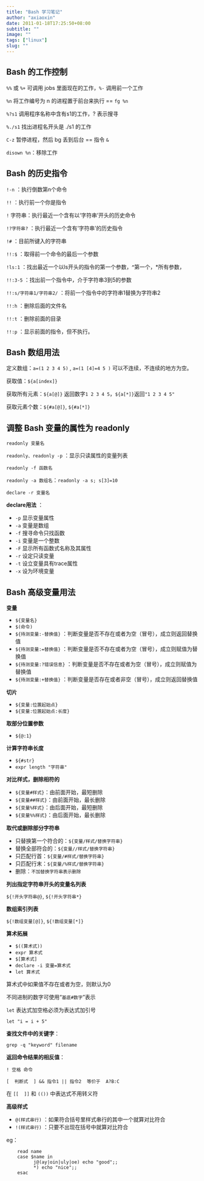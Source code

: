 ```yaml
---
title: "Bash 学习笔记"
author: "axiaoxin"
date: 2011-01-18T17:25:50+08:00
subtitle: ""
image: ""
tags: ["linux"]
slug: ""
---
```


## Bash 的工作控制

`%%` 或 `%+` 可调用 jobs 里面现在的工作，`%-` 调用前一个工作

`%n` 将工作编号为 n 的进程置于前台来执行 == `fg %n`

`%?s1` 调用程序名称中含有s1的工作，? 表示搜寻

`%./s1` 找出进程名开头是 ./s1 的工作

`C-z` 暂停进程，然后 bg 丢到后台 == 指令 `&`

`disown %n`：移除工作


## Bash 的历史指令

`!-n` ：执行倒数第n个命令

`!!` ：执行前一个你是指令

`!` 字符串：执行最近一个含有以‘字符串’开头的历史命令

`!?字符串?` ：执行最近一个含有‘字符串’的历史指令

`!#` ：目前所键入的字符串

`!!:$` ：取得前一个命令的最后一个参数

`!ls:1` ：找出最近一个以ls开头的指令的第一个参数，^第一个，*所有参数，

`!!:3-5` ：找出前一个指令中，介于字符串3到5的参数

`!!:s/字符串1/字符串2/` ：将前一个指令中的字符串1替换为字符串2

`!!:h` ：删除后面的文件名

`!!:t` ：删除前面的目录

`!!:p` ：显示前面的指令，但不执行。

## Bash 数组用法

定义数组：`a=(1 2 3 4 5)` , `a=(1 [4]=4 5 )` 可以不连续，不连续的地方为空。

获取值：`${a[index]}`

获取所有元素：`${a[@]}` 返回数字`1 2 3 4 5`，`${a[*]}`返回`"1 2 3 4 5"`

获取元素个数：`${#a[@]}`, `${#a[*]}`

## 调整 Bash 变量的属性为 readonly

`readonly 变量名`

`readonly、readonly -p`  ：显示只读属性的变量列表

`readonly -f 函数名`

`readonly -a 数组名`：`readonly -a s; s[3]=10`

`declare -r 变量名`

**declare用法** ：

- `-p` 显示变量属性
- `-a` 变量是数组
- `-f` 搜寻命令只找函数
- `-i` 变量是一个整数
- `-F` 显示所有函数式名称及其属性
- `-r` 设定只读变量
- `-t` 设立变量具有trace属性
- `-x` 设为环境变量

## Bash 高级变量用法

**变量**

- `${变量名}`
- `$(命令)`
- `${待测变量:-替换值}` ：判断变量是否不存在或者为空（冒号），成立则返回替换值
- `${待测变量:=替换值}` ：判断变量是否不存在或者为空（冒号），成立则赋值为替换值
- `${待测变量:?错误信息}` ：判断变量是否不存在或者为空（冒号），成立则赋值为替换值
- `${待测变量:+替换值}` ：判断变量是否存在或者非空（冒号），成立则返回替换值

**切片**

- `${变量:位置起始点}`
- `${变量:位置起始点:长度}`

**取部分位置参数**

- `${@:1}`

**计算字符串长度**

- `${#str}`
- `expr length "字符串"`

**对比样式，删除相符的**

- `${变量#样式}`：由前面开始，最短删除
- `${变量##样式}`：由前面开始，最长删除
- `${变量%样式}`：由后面开始，最短删除
- `${变量%%样式}`：由后面开始，最长删除

**取代或删除部分字符串**

- 只替换第一个符合的：`${变量/样式/替换字符串}`
- 替换全部符合的：`${变量//样式/替换字符串}`
- 只匹配行首：`${变量/#样式/替换字符串}`
- 只匹配行末：`${变量/%样式/替换字符串}`
- 删除：`不加替换字符串表示删除`

**列出指定字符串开头的变量名列表**

`${!开头字符串@}`, `${!开头字符串*}`

**数组索引列表**

`${!数组变量[@]}`, `${!数组变量[*]}`

**算术拓展**

- `$((算术式))`
- `expr 算术式`
- `$[算术式]`
- `declare -i 变量=算术式`
- `let 算术式`

算术式中如果值不存在或者为空，则默认为0

不同进制的数字可使用“`基底#数字`”表示

`let` 表达式加空格必须为表达式加引号

```shell
let "i = i + 5"
```
**查找文件中的关键字**：

```shell
grep -q "keyword" filename
```

**返回命令结果的相反值**：

`! 空格 命令`

`[  判断式  ] && 指令1 || 指令2  等价于  A?B:C`

在 `[[  ]]` 和 `(())` 中表达式不用转义符

**高级样式**

- `@(样式串行)` ：如果符合括号里样式串行的其中一个就算对比符合
- `!(样式串行)` ：只要不出现在括号中就算对比符合

eg：

```shell
    read name
    case $name in
          j@(ay|oin|uly|oe) echo "good";;
          *) echo "nice";;
    esac
```

